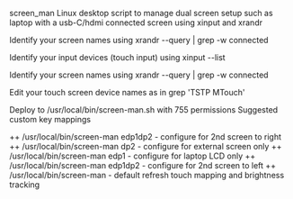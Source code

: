  screen_man
 Linux desktop script to manage dual screen setup such as laptop with a usb-C/hdmi connected screen using xinput and xrandr

 Identify your screen names using
 xrandr --query | grep -w connected

 Identify your input devices (touch input) using 
 xinput --list

 Identify your screen names using
 xrandr --query | grep -w connected

 Edit your touch screen device names as in grep 'TSTP MTouch' 

 Deploy to /usr/local/bin/screen-man.sh with 755 permissions
 Suggested custom key mappings
   
 <ctl>+<alt>+<up> /usr/local/bin/screen-man edp1dp2 - configure for 2nd screen to right
 <ctl>+<alt>+<right> /usr/local/bin/screen-man dp2 - configure for external screen only
 <ctl>+<alt>+<left> /usr/local/bin/screen-man edp1 - configure for laptop LCD only
 <ctl>+<alt>+<down> /usr/local/bin/screen-man  edp1dp2 - configure for 2nd screen to left
 <ctl>+<alt>+<M> /usr/local/bin/screen-man - default refresh touch mapping and brightness tracking


